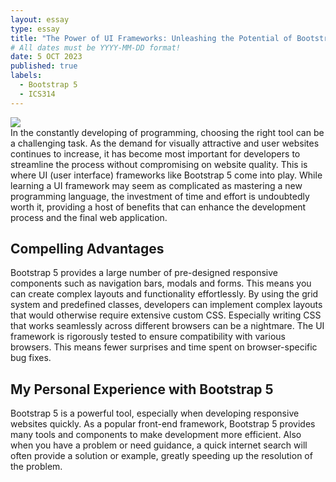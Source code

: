 ```yaml
---
layout: essay
type: essay
title: "The Power of UI Frameworks: Unleashing the Potential of Bootstrap 5"
# All dates must be YYYY-MM-DD format!
date: 5 OCT 2023
published: true
labels:
  - Bootstrap 5
  - ICS314
---
```

<img src = "https://s3.amazonaws.com/usefulangle/news/73-5eecae51f192b.png">
<br>
In the constantly developing of programming, choosing the right tool can be a challenging task.
As the demand for visually attractive and user websites continues to increase, it has become most important for developers to streamline the process without compromising on website quality.
This is where UI (user interface) frameworks like Bootstrap 5 come into play.
While learning a UI framework may seem as complicated as mastering a new programming language, the investment of time and effort is undoubtedly worth it, providing a host of benefits that can enhance the development process and the final web application.
<br>
<h2>Compelling Advantages</h2>
Bootstrap 5 provides a large number of pre-designed responsive components such as navigation bars, modals and forms.
This means you can create complex layouts and functionality effortlessly. By using the grid system and predefined classes, developers can implement complex layouts that would otherwise require extensive custom CSS.
Especially writing CSS that works seamlessly across different browsers can be a nightmare. 
The UI framework is rigorously tested to ensure compatibility with various browsers.
This means fewer surprises and time spent on browser-specific bug fixes.
<br>
<h2>My Personal Experience with Bootstrap 5</h2>
Bootstrap 5 is a powerful tool, especially when developing responsive websites quickly. As a popular front-end framework, Bootstrap 5 provides many tools and components to make development more efficient. Also when you have a problem or need guidance, a quick internet search will often provide a solution or example, greatly speeding up the resolution of the problem.
